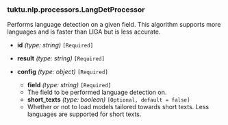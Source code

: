 ### tuktu.nlp.processors.LangDetProcessor
Performs language detection on a given field. This algorithm supports more languages and is faster than LIGA but is less accurate.

  * **id** *(type: string)* `[Required]`

  * **result** *(type: string)* `[Required]`

  * **config** *(type: object)* `[Required]`

    * **field** *(type: string)* `[Required]`
    - The field to be performed language detection on.

    * **short_texts** *(type: boolean)* `[Optional, default = false]`
    - Whether or not to load models tailored towards short texts. Less languages are supported for short texts.

